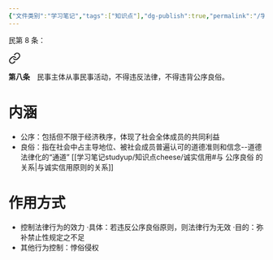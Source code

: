 ```yaml
---
{"文件类别":"学习笔记","tags":["知识点"],"dg-publish":true,"permalink":"/学习笔记studyup/知识点cheese/公序良俗/","dgPassFrontmatter":true,"noteIcon":"","created":"2024-07-03T20:34:36.035+08:00","updated":"2024-09-30T11:24:53.442+08:00"}
---
```


民第 8 条：
<div class="transclusion internal-embed is-loaded"><a class="markdown-embed-link" href="////#t8" aria-label="Open link"><svg xmlns="http://www.w3.org/2000/svg" width="24" height="24" viewBox="0 0 24 24" fill="none" stroke="currentColor" stroke-width="2" stroke-linecap="round" stroke-linejoin="round" class="svg-icon lucide-link"><path d="M10 13a5 5 0 0 0 7.54.54l3-3a5 5 0 0 0-7.07-7.07l-1.72 1.71"></path><path d="M14 11a5 5 0 0 0-7.54-.54l-3 3a5 5 0 0 0 7.07 7.07l1.71-1.71"></path></svg></a><div class="markdown-embed">



**第八条**　民事主体从事民事活动，不得违反法律，不得违背公序良俗。 

</div></div>

# 内涵
- 公序：包括但不限于经济秩序，体现了社会全体成员的共同利益 
- 良俗：指在社会中占主导地位、被社会成员普遍认可的道德准则和信念--道德法律化的“通道”
[[学习笔记studyup/知识点cheese/诚实信用#与 公序良俗 的关系\|与诚实信用原则的关系]]
# 作用方式
- 控制法律行为的效力
·具体：若违反公序良俗原则，则法律行为无效
·目的：弥补禁止性规定之不足
- 其他行为控制：悖俗侵权

